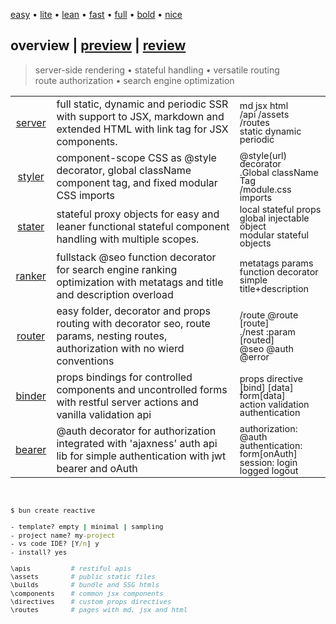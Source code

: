 <script src='./default.js'></script>
<style>
   @import url(./default.css);
</style>

<article overview>
<section menu center menu-top>
   
   [easy](# 'vanilla-like low learning-curve') 
   • [lite](#) 
   • [lean](#) 
   • [fast](#) 
   • [full](#) 
   • [bold](#) 
   • [nice](#)

</section>

# **overview** | <a href='#' onclick='onPreview("")'>preview</a> | <a href='#' onclick='onReview("")'>review</a>

> server-side rendering • stateful handling • versatile routing <br/>route authorization • search engine optimization

<style>
   [specs] tr td:nth-of-type(3) { zoom:0.9; line-height:15px; }
</style>

<section specs>

|  | | |
|:-:|-|-|
| <a href='#' onclick='onPreview("server", true)'>server</a> | full static, dynamic and periodic SSR with support to JSX, markdown and extended HTML with link tag for JSX components. | md jsx html <br/> /api /assets /routes <br/> static dynamic periodic |
| <a href='#' onclick='onPreview("styler", true)'>styler</a> | component-scope CSS as @style decorator, global className component tag, and fixed modular CSS imports | @style(url) decorator <br/> .Global className Tag <br/> /module.css imports |
| <a href='#' onclick='onPreview("stater", true)'>stater</a> | stateful proxy objects for easy and leaner functional stateful component handling with multiple scopes. | local stateful props<br/>global injectable object<br/>modular stateful objects  |
| <a href='#' onclick='onPreview("ranker", true)'>ranker</a> | fullstack @seo function decorator for search engine ranking optimization with metatags and title and description overload<br/>  | metatags params<br/>function decorator</br>simple title+description |
| <a href='#' onclick='onPreview("router", true)'>router</a> | easy folder, decorator and props routing with decorator seo, route params, nesting routes, authorization with no wierd conventions | /route @route [route] <br/> ./nest  :param [routed] <br/> @seo  @auth  @error|
| <a href='#' onclick='onPreview("binder", true)'>binder</a> | props bindings for controlled components and uncontrolled forms with restful server actions and vanilla validation api | props directive<br/>[bind] [data] form[data]<br/>action validation authentication  |
| <a href='#' onclick='onPreview("bearer", true)'>bearer</a> | @auth decorator for authorization integrated with 'ajaxness' auth api  lib for simple authentication with jwt bearer and oAuth | authorization: @auth  <br/> authentication: form[onAuth] <br/> session: login logged logout |

<br/>

<aside cols='4:5' style='zoom:0.9'>

```cmd
$ bun create reactive

- template? empty | minimal | sampling
- project name? my-project
- vs code IDE? [Y/n] y
- install? yes
```

```bash
\apis          # restiful apis      
\assets        # public static files
\builds        # bundle and SSG htmls
\components    # common jsx components
\directives    # custom props directives
\routes        # pages with md, jsx and html
```

</section>
</article>

<article id='preview' preview hidden>
<section menu center menu-top>
   
   [easy](# 'vanilla-like low learning-curve') 
   • [lite](#) 
   • [lean](#) 
   • [fast](#) 
   • [full](#) 
   • [bold](#) 
   • [nice](#)
   
</section>

# <a href='#' onclick='onOverview()'>overview</a> | **preview** | <a href='#' onclick='onReview()'>review</a>

<center style='text-align: center !important'>

> partial hydration • prefetch route • render streaming <br/>render refocus • dependency injection • restiful actions <br/>props directive • function decorators

</center>

<fieldset id='server' onclick='onPreview(this.id)' class='hidden'>
<legend><b>SERVER</b> rendering</legend>

Full server-side rendering with simple function @decorators.

```tsx
@server('static')  // default
export default const StaticRendered = props => <>...</>

@server('dynamic')  
export default const DynamicRendered = props => <>...</>

@server('periodic', "36h") 
export default const PeriodicRendered = props => <>...</>

@client
export default const ClientSideRendered = props => <>...</>
```

Static files is server by /assets and restful apis in /apis folder.

<aside cols='4:5' >

```py
/assets
  /styles.css
  /favicon.ico
  /img/profile.png
```
```tsx
// HTTP verb function naming
export function get(request: Request) {
   return new Response('hello world')
}
```

Click [here](./review/server.html) to learn more about this.

</aside>

<style>   
   #router th { font-weight:400 !important;  }
   #router tr th { border-bottom:solid 1px dimgrey !important; }
   #router table td { line-height: 15px; }
   #router table {
      margin-top: 10px;
      margin-bottom: 15px;
   }
</style>
</fieldset>
<fieldset id ='styler' onclick='onPreview(this.id)' class='hidden'>
<legend><b>STYLER</b> scoping</legend>

Fixed modular CSS with component-scoped by decorators or className tag.

<aside cols='2'><div>

```css
/* file: module.css */
h1 { color:green }
```
```css
/* file: styles.css (global) */
button.ComponentA { color:blue }
```

</div><div>

```tsx
import 'module.css'

@style('./component.css')
const ComponentA = () => <>
   <h1>Hello World!</h1>
   <button>Ok</button>
</>
```

</div></aside>

<style>pre { margin: 7px 0px; }</style>

New easy grid layout style prop directives for lean and fast structuring.

```jsx
const Component = props => <>

   <!-- grid layout props -->
   <section grid cols='2'>
      <aside>cols 1</aside>
      <aside>cols 2</aside>
   </section>
</>
```

Click [here](./review/styler.html) to learn more about this.

</fieldset>

<fieldset id='stater' onclick='onPreview(this.id)' class='hidden'>
<legend><b>STATER</b> handling</legend>

Stateful proxy object with **local** stateful props and **global** state dependency injection.

```tsx
const Component = (props, ({ stores: global })) => <>
   Local Hello { props.name } !
   <input value={props.name} onChange={e => props.name=e.taget.value} />

   Global Hello { global.name } !
   <input value={global.name} onChange={e => global.name=e.taget.value} />
</>
```

```tsx
const global = { name: 'world', now: new Date() } 

await Reactive.server("#root").inject({ global }).render()
```

Contextual states is enabled by **modular** stateful objects using createState.

```tsx
import { createState } from 'reactive'

export const modular = createState({ name: 'world' })

const Component = props => <>
   Modular Hello { modular.name } !
   <input value={modular.name} 
      onChange={e => modular.name=e.taget.value} />
</>
```

</fieldset>

<fieldset id='ranker' onclick='onPreview(this.id)' class='hidden'>
<legend><b>RANKER</b> searching</legend>

Simple SEO using function decorators by @seo decorator with metatags support.

<aside cols=2>

```tsx
import { seo } from 'reactive'

@seo('Home', 'A home page...')
export function Home() { ... }

@seo('About', 'A about page...')
export function About() { ... }
```

```tsx
const metatags = { 
   charset:'UTF-8', 
   keywords: 'test, sample'
}

@seo('Example', metatags)
export function Example() { ... }
```
</aside>
</fieldset>

<fieldset id='router' onclick='onPreview(this.id)' class='hidden'>
<legend><b>ROUTER</b> modeling</legend>

The `@route` decorator support params (dynamic routes) with explicit component route.

```ts
@route('/any/route/params/:id')
function Params(props, { params }) {
   return <h1>ID: { params.id }</h1>
}
```

Routing props enable layout componentization with nested routes (`./`) and lazy routing

```tsx
const Sample = import('./main').asLazy('Sample')

export default const Menu = (props) => <>
   <h1>Menu</h1>
   <a href='/main'>Main</a>
   <a href='/main/lazy'>Lazy</a>

   <!-- conditional rendering -->
   <main route='/main'>Main</main>

   <!-- lazy routing -->
   <Sample route='./lazy' />
</!->
```

Generic errors is inject within index, where @error decorator handles specifics.

<aside cols='4:5'>

```tsx
@error(<h1>Custom error...</h1>)
export function Sample() { ... }
```
```tsx
await server("#root").inject(Error).render()
const Error = (status, errors) => <>...</>
```

</aside>
</fieldset>

<fieldset id='binder' onclick='onPreview(this.id)' class='hidden'>
<legend><b>BINDER</b> properting</legend>

Controlled component **props binding** with [data] and [bind] props.

```tsx
const Component = (props, { stores: hello }) => <>
   Local Hello { props.name }! <input data={props} bind='name' /> 
   Global Hello { hello.name }! <input data={hello} bind='name' />
</>
```

Uncontroled component `form[data]` supports actions, validation, and authentication.

```tsx
const Form = (props, { errors }) => <form data={props} 
   method="post" action="http://api.sample.com"> 
   Name: <input bind='name' maxlength={50} />
   Mail: <input bind='mail' pattern="\w+@\w+\.\w+" />    
   <button>Submit</button>
</form>
```

It is possible custom props directives by dependency injection.

```tsx
import { server } from 'reactive'
const shown = props => ({ ...props, hidden: !props.shown })
await server("#root", { failure }).inject([ shown ]).render()
```

Here `shown` is a custom props directive (requires module declaration for intelisense).

```ts
export const Sample = prop => <div show={false}>sampling...</div>

declare module "react" { interface HTMLAttribute { show?: boolean }}
```

</fieldset>

<fieldset id='bearer' onclick='onPreview(this.id)' class='hidden'>
<legend><b>BEARER</b> authoring</legend>

Authorization is covered by @auth decorator with regex inspection.

```tsx
@auth({ role: "user|admin" }) function Profile() { ... }
```

The authentication uses ajaxness 'auth api' lib for easy JWT and oAuth authentication.

<aside cols='4:5'>

```tsx
import { auth } from 'ajaxness'

export const session = auth()
   .fetch("http://www.api/login")
   .catch(x => "Fails", "/login")
   .match(x => x.access, "/")

const opts = { session }

await server('#id',opts).render()
```

```tsx
import { session } from '.'

const onLogin = props => () => session
   .login(props.user, props.pass)

const Login= ({ usr, pwd }) => <>
   <h1>Account Login</h1>
   <input data={props} bind='user' />
   <input data={props} bind='pass' />
   <a onClick={onLogin(props)}>Login</a>
</>
```

</aside>

Ajaxness auth api easily integrates with any oAuth provider by OAuth interface.

```ts
const googleAuth: OAuth = {
   scopings:"public_profile,email,fullname",
   clientId:"asdfasfsadfasdfasdfasdfasfsadfasdfasdf",
   secretId:"asdfasdfasdfasdfasdasdfasdfasdfasdfasd",
}

interface Profile { iat:number, name:string, exp:number }

const session = auth<Profile>(googleAuth)
   .fetch("http://www.google.com/api2/oauth")
   .catch(x => "Authentatication fails", "/login")
   .match<Token>(x => x.token, "/home")
```

</fieldset>
</article>

<article review>
</article>